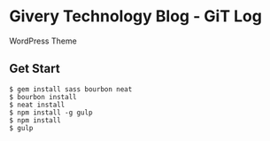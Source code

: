 # Givery Technology Blog - GiT Log
WordPress Theme

## Get Start
```
$ gem install sass bourbon neat
$ bourbon install
$ neat install
$ npm install -g gulp
$ npm install
$ gulp
```
